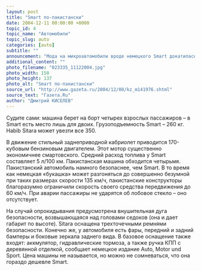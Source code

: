 ```yaml
---
layout: post
title: "Smart по-пакистански"
date: 2004-12-11 00:00:00 +0000
topic_id: 4
topic_name: "Автомобили"
topic_slug: auto
categories: [auto]
subtitle: ""
announcement: "Мода на микроавтомобили вроде немецкого Smart докатилась даже до такой отсталой в автомобильном плане страны, как Пакистан. Местная фирма Habib запустила в продажу автомобильчик под названием Sitara Сity Cart. Sitara всего 2,8 м в длину, 1,3 м в ширину и высотой 1,8 м. Немногим крупнее Smart, пакистанская машина превосходит немецкого конкурента во всех отношениях."
additional_content: ""
photo_filename: "023335_11122004.jpg"
photo_width: 150
photo_height: 137
photo_alt: "Smart по-пакистански"
source_url: "http://www.gazeta.ru/2004/12/08/kz_m141976.shtml"
source_text: "Газета.Ru"
author: "Дмитрий КИСЕЛЕВ"
---
```

Судите сами: машина берет на борт четырех взрослых пассажиров – в Smart есть место лишь для двоих. Грузоподъемность Smart – 260 кг. Habib Sitara может увезти все 350.

В движение стильный заднеприводной кабриолет приводится 170-кубовым бензиновым двигателем. Этот мотор существенно экономичнее смартовского. Средний расход топлива у Smart составляет 5 л/100 км. Пакистанская машина обходится четырьмя. Пакистанский автомобиль намного безопаснее, чем Smart. В то время как немецкая «букашка» может разгоняться до совершенно безумной при таких размерах скорости 135 км/ч, пакистанские конструкторы благоразумно ограничили скорость своего средства передвижения до 60 км/ч. При аварии пассажиры не ударятся об лобовое стекло – оно отсутствует.

На случай опрокидывания предусмотрена внушительная дуга безопасности, возвышающаяся над головами седоков (она и дает габарит по высоте). Sitara оснащена трехточечными ремнями безопасности. Конечно же, у автомобиля есть фары, передний и задний бамперы и боковые зеркала заднего вида. В базовое оснащение также входят: аккмулятор, гидравлические тормоза, а также ручка КПП с деревянной отделкой, сообщает немецкое издание Auto, Motor und Sport. Цена машины не называется, но можно не сомневаться, что она гораздо дешевле Smart.
